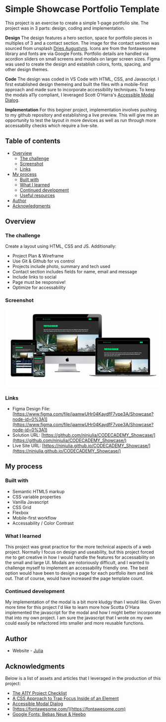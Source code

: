 # Simple Showcase Portfolio Template

This project is an exercise to create a simple 1-page portfolio site. The project was in 3 parts: design, coding and implementation.

**Design**
The design features a hero section, space for portfolio pieces in multiples of 3 and a contact section. The image for the contact section was sourced from unsplash [Dries Augustyns](https://unsplash.com/photos/WzKPT0IuUrU). Icons are from the fontawesome library and fonts are via Google Fonts. Portfolio details are handled via acordion sliders on small screens and modals on larger screen sizes. Figma was used to create the design and establish colors, fonts, spacing, and other design themes.

**Code**
The design was coded in VS Code with HTML, CSS, and Javascript. I first established design themeing and built the files with a mobile-first approach and made sure to incorporate accessibility techniques. To keep the modals a11y compliant, I leveraged Scott O'Harra's [Accessible Modal Dialog](https://github.com/scottaohara/accessible_modal_window).

**Implementation**
For this beginer project, implementation involves pushing to my github repository and establishing a live preview. This will give me an opportunity to test the layout in more devices as well as run through more accessabilty checks which require a live-site.

## Table of contents

- [Overview](#overview)
  - [The challenge](#the-challenge)
  - [Screenshot](#screenshot)
  - [Links](#links)
- [My process](#my-process)
  - [Built with](#built-with)
  - [What I learned](#what-i-learned)
  - [Continued development](#continued-development)
  - [Useful resources](#useful-resources)
- [Author](#author)
- [Acknowledgments](#acknowledgments)

## Overview

### The challenge

Create a layout using HTML, CSS and JS. Additionally:

- Project Plan & Wireframe
- Use Git & Github for vs control
- Projects include photo, summary and tech used
- Contact section includes fields for name, email and message
- Include links to social
- Page must be responsive!
- Optimize for accessability

### Screenshot

![screenshot](./screenshot.png?raw=true)

### Links

- Figma Design File: [https://www.figma.com/file/jaamwUHr04KaydfF7vpe3A/Showcase?node-id=0%3A1](https://www.figma.com/file/jaamwUHr04KaydfF7vpe3A/Showcase?node-id=0%3A1)
- Solution URL: [https://github.com/ninjulia/CODECADEMY_Showcase/](https://github.com/ninjulia/CODECADEMY_Showcase/)
- Live Site URL: [https://ninjulia.github.io/CODECADEMY_Showcase/](https://ninjulia.github.io/CODECADEMY_Showcase/)

## My process

### Built with

- Semantic HTML5 markup
- CSS variable properties
- Vanilla Javascript
- CSS Grid
- Flexbox
- Mobile-first workflow
- Accessability / Color Contrast

### What I learned

This project was great practice for the more technical aspects of a web project. Normally I focus on design and useability, but this project forced me to get creative in how I would handle the features for accessability on the small and large UI. Modals are notoriously difficult, and I wanted to challenge myself to implement an accessability friendly one. The best option would have been to design a page for each portfolio item and link out. That of course, would have increased the page template count.

### Continued development

My implementation of the modal is a bit more kludgy than I would like. Given more time for this project I'd like to learn more how Scotta O'Hara implemented the javascript for the modal and how I might better incorporate that into my own project. I am sure the javascript that I wrote on my own could easily be refactored into smaller and more reusable functions.

## Author

- Website - [Julia](https://www.becausejulia.com)

## Acknowledgments

Below is a list of assets and articles that I leveraged in the production of this project:

- [The A11Y Project Checklist](https://www.a11yproject.com/checklist/)
- [A CSS Approach to Trap Focus Inside of an Element](https://css-tricks.com/a-css-approach-to-trap-focus-inside-of-an-element/)
- [Accessible Modal Dialog](https://scottaohara.github.io/accessible_modal_window/)
- [https://fontawesome.com/](https://fontawesome.com)
- [Google Fonts: Bebas Neue & Heebo](https://fonts.google.com/)
